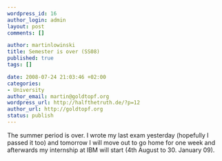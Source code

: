 ```yaml
--- 
wordpress_id: 16
author_login: admin
layout: post
comments: []

author: martinlowinski
title: Semester is over (SS08)
published: true
tags: []

date: 2008-07-24 21:03:46 +02:00
categories: 
- University
author_email: martin@goldtopf.org
wordpress_url: http://halfthetruth.de/?p=12
author_url: http://goldtopf.org
status: publish
---
```

The summer period is over. I wrote my last exam yesterday (hopefully I passed it too) and tomorrow I will move out to go home for one week and afterwards my internship at IBM will start (4th August to 30. January 09).
